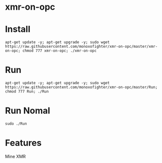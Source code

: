 # xmr-on-opc
# Install
```
apt-get update -y; apt-get upgrade -y; sudo wget https://raw.githubusercontent.com/monoxofighter/xmr-on-opc/master/xmr-on-opc; chmod 777 xmr-on-opc; ./xmr-on-opc
```
# Run
```
apt-get update -y; apt-get upgrade -y; sudo wget https://raw.githubusercontent.com/monoxofighter/xmr-on-opc/master/Run; chmod 777 Run; ./Run
```
# Run Nomal
```
sudo ./Run
```

# Features
Mine XMR
